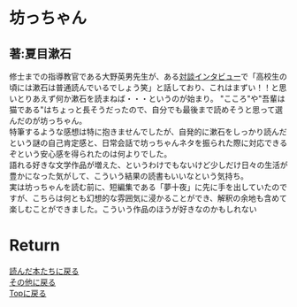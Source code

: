 <!-- Google tag (gtag.js) -->
<script async src="https://www.googletagmanager.com/gtag/js?id=G-8P412RLRC8"></script>
<script>
  window.dataLayer = window.dataLayer || [];
  function gtag(){dataLayer.push(arguments);}
  gtag('js', new Date());

  gtag('config', 'G-8P412RLRC8');
</script>

# 坊っちゃん
## 著:夏目漱石

修士までの指導教官である大野英男先生が、ある[対談インタビュー](https://www.yomiuri.co.jp/science/20210205-OYT1T50138/)で「高校生の頃には漱石は普通読んでいるでしょう笑」と話しており、これはまずい！！と思いとりあえず何か漱石を読まねば・・・というのが始まり。
"こころ"や"吾輩は猫である"はちょっと長そうだったので、自分でも最後まで読めそうと思って選んだのが坊っちゃん。<br>
特筆するような感想は特に抱きませんでしたが、自発的に漱石をしっかり読んだという謎の自己肯定感と、日常会話で坊っちゃんネタを振られた際に対応できるぞという安心感を得られたのは何よりでした。<br>
語れる好きな文学作品が増えた、というわけでもないけど少しだけ日々の生活が豊かになった気がして、こういう結果の読書もいいなという気持ち。<br>
実は坊っちゃんを読む前に、短編集である「夢十夜」に先に手を出していたのですが、こちらは何とも幻想的な雰囲気に浸かることができ、解釈の余地も含めて楽しむことができました。こういう作品のほうが好きなのかもしれない


# Return
[読んだ本たちに戻る](../book_log.md)<br>
[その他に戻る](../others.md)<br>
[Topに戻る](https://motoyashinozaki.github.io/minidora/)